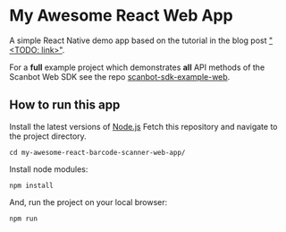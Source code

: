 # My Awesome React Web App

A simple React Native demo app based on the tutorial in the blog post 
["<TODO: link>"](https://scanbot.io/blog/<path>/).

For a **full** example project which demonstrates **all** API methods of the Scanbot Web SDK
see the repo [scanbot-sdk-example-web](https://github.com/doo/scanbot-sdk-example-web).

## How to run this app

Install the latest versions of [Node.js](https://nodejs.org) 
Fetch this repository and navigate to the project directory.

```
cd my-awesome-react-barcode-scanner-web-app/
```

Install node modules:

```
npm install
```
And, run the project on your local browser:
```
npm run
```

